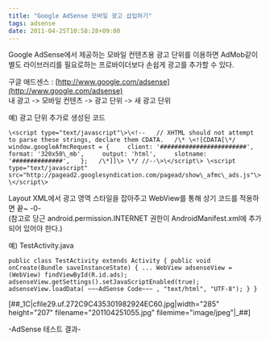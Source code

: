 ```yaml
---
title: "Google AdSense 모바일 광고 삽입하기"
tags: adsense
date: 2011-04-25T10:58:28+09:00
---
```


Google AdSense에서 제공하는 모바일 컨텐츠용 광고 단위를 이용하면 AdMob같이 별도 라이브러리를 필요로하는 프로바이더보다 손쉽게 광고를 추가할 수 있다.  
  
구글 애드센스 : [http://www.google.com/adsense](http://www.google.com/adsense)  
내 광고 -\> 모바일 컨텐츠 -\> 광고 단위 -\> 새 광고 단위  
  
예) 광고 단위 추가로 생성된 코드

    \<script type="text/javascript"\>\<!--   // XHTML should not attempt to parse these strings, declare them CDATA.   /\* \<![CDATA[\*/   window.googleAfmcRequest = {     client: '########################',     format: '320x50\_mb',     output: 'html',     slotname: '##############',   };   /\*]]\> \*/ //--\>\</script\> \<script type="text/javascript"    src="http://pagead2.googlesyndication.com/pagead/show\_afmc\_ads.js"\> \</script\>

  
Layout XML에서 광고 영역 스타일을 잡아주고 WebView를 통해 상기 코드를 적용하면 끝~ -0-  
(참고로 당근 android.permission.INTERNET 권한이 AndroidManifest.xml에 추가되어 있어야 한다.)  
  
예) TestActivity.java  

    public class TestActivity extends Activity { public void onCreate(Bundle saveInstanceState) { ... WebView adsenseView = (WebView) findViewById(R.id.ads); adsenseView.getSettings().setJavaScriptEnabled(true); adsenseView.loadData( ~~~AdSense Code~~~ , "text/html", "UTF-8"); } }

  

[##\_1C|cfile29.uf.272C9C435301982924EC60.jpg|width="285" height="207" filename="201104251055.jpg" filemime="image/jpeg"|\_##]

-AdSense 테스트 결과-  

